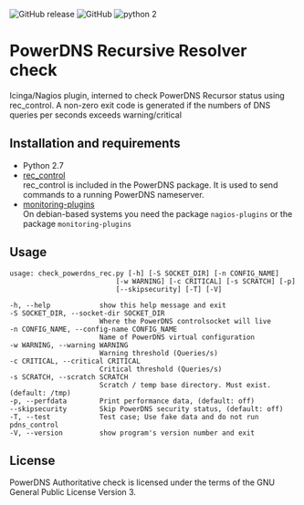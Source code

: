 ![GitHub release](https://img.shields.io/github/release/worldstream-labs/check_powerdns_rec.svg) 
![GitHub](https://img.shields.io/github/license/worldstream-labs/check_powerdns_rec.svg?color=blue) 
![python 2](https://img.shields.io/badge/python-2-blue.svg)

# PowerDNS Recursive Resolver check

Icinga/Nagios plugin, interned to check PowerDNS Recursor status using rec_control.
A non-zero exit code is generated if the numbers of DNS queries per seconds exceeds
warning/critical

## Installation and requirements

*   Python 2.7
*   [rec_control](https://doc.powerdns.com/recursor/manpages/rec_control.1.html)  
    rec_control is included in the PowerDNS package. It is used to send commands to a running PowerDNS nameserver.
*   [monitoring-plugins](https://github.com/monitoring-plugins/monitoring-plugins)  
    On debian-based systems you need the package `nagios-plugins` or the package `monitoring-plugins`


## Usage
	usage: check_powerdns_rec.py [-h] [-S SOCKET_DIR] [-n CONFIG_NAME]
                              [-w WARNING] [-c CRITICAL] [-s SCRATCH] [-p]
                              [--skipsecurity] [-T] [-V]

	-h, --help            show this help message and exit
	-S SOCKET_DIR, --socket-dir SOCKET_DIR
	                      Where the PowerDNS controlsocket will live
	-n CONFIG_NAME, --config-name CONFIG_NAME
	                      Name of PowerDNS virtual configuration
	-w WARNING, --warning WARNING
	                      Warning threshold (Queries/s)
	-c CRITICAL, --critical CRITICAL
	                      Critical threshold (Queries/s)
	-s SCRATCH, --scratch SCRATCH
	                      Scratch / temp base directory. Must exist. (default: /tmp)
	-p, --perfdata        Print performance data, (default: off)
	--skipsecurity        Skip PowerDNS security status, (default: off)
	-T, --test            Test case; Use fake data and do not run pdns_control
	-V, --version         show program's version number and exit

## License

PowerDNS Authoritative check is licensed under the terms of the GNU
General Public License Version 3.
